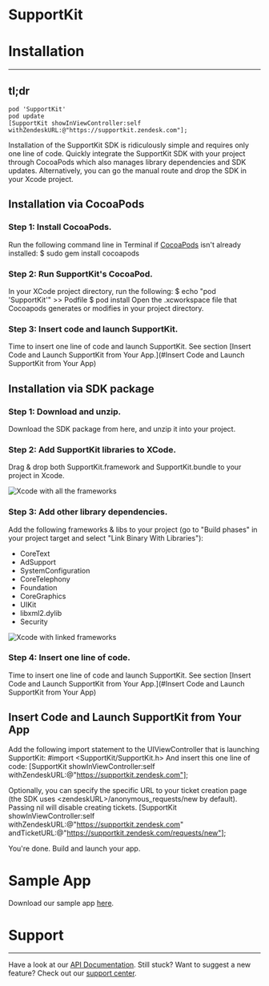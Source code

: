 # SupportKit

# Installation
----------
## tl;dr
    pod 'SupportKit'
    pod update
    [SupportKit showInViewController:self withZendeskURL:@"https://supportkit.zendesk.com"];


Installation of the SupportKit SDK is ridiculously simple and requires only one line of code. Quickly integrate the SupportKit SDK with your project through CocoaPods which also manages library dependencies and SDK updates. Alternatively, you can go the manual route and drop the SDK in your Xcode project.


## Installation via CocoaPods


### Step 1: Install CocoaPods.
Run the following command line in Terminal if [CocoaPods](http://beta.cocoapods.org/?q=#install) isn't already installed:
    $ sudo gem install cocoapods


### Step 2: Run SupportKit's CocoaPod.
In your XCode project directory, run the following:
     $ echo "pod 'SupportKit'" >> Podfile
     $ pod install
Open the .xcworkspace file that Cocoapods generates or modifies in your project directory.


### Step 3: Insert code and launch SupportKit.
Time to insert one line of code and launch SupportKit. See section [Insert Code and Launch SupportKit from Your App.](#Insert Code and Launch SupportKit from Your App)


## Installation via SDK package

### Step 1: Download and unzip.
Download the SDK package from here, and unzip it into your project.


### Step 2: Add SupportKit libraries to XCode.
Drag & drop both SupportKit.framework and SupportKit.bundle to your project in Xcode.

![Xcode with all the frameworks](https://raw.github.com/radialpoint/SupportKit/master/readme_img/dragdrop_sdk.png)


### Step 3: Add other library dependencies.
Add the following frameworks & libs to your project (go to "Build phases" in your project target and select "Link Binary With Libraries"):
- CoreText
- AdSupport
- SystemConfiguration
- CoreTelephony
- Foundation
- CoreGraphics
- UIKit
- libxml2.dylib
- Security

![Xcode with linked frameworks](https://raw.github.com/radialpoint/SupportKit/master/readme_img/linked_framework.png)


### Step 4: Insert one line of code.
Time to insert one line of code and launch SupportKit. See section [Insert Code and Launch SupportKit from Your App.](#Insert Code and Launch SupportKit from Your App)


## Insert Code and Launch SupportKit from Your App
<a name="Insert Code and Launch SupportKit from Your App"></a>
Add the following import statement to the UIViewController that is launching SupportKit:
    #import <SupportKit/SupportKit.h>
And insert this one line of code:
    [SupportKit showInViewController:self withZendeskURL:@"https://supportkit.zendesk.com"];

Optionally, you can specify the specific URL to your ticket creation page (the SDK uses \<zendeskURL>/anonymous_requests/new by default). Passing nil will disable creating tickets.
    [SupportKit showInViewController:self withZendeskURL:@"https://supportkit.zendesk.com" andTicketURL:@"https://supportkit.zendesk.com/requests/new"];

You're done. Build and launch your app.

# Sample App
Download our sample app [here](http://www.somewhere.com).
# Support
----------
Have a look at our [API Documentation](http://www.somewhere.com). Still stuck? Want to suggest a new feature? Check out our [support center](http://supportkit.zendesk.com).